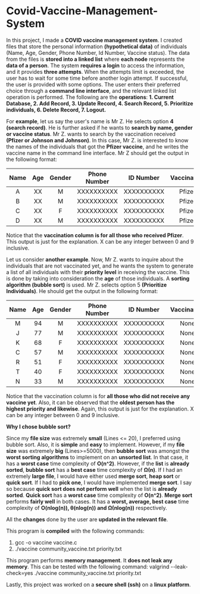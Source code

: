 # Covid-Vaccine-Management-System

In this project, I made a **COVID vaccine management system**. I created files that store the personal information **(hypothetical data)** of individuals (Name, Age, Gender, Phone Number, Id Number, Vaccine status). The data from the files is **stored into a linked list** where **each node** represents the **data of a person**. The system **requires a login** to access the information, and it provides **three attempts**. When the attempts limit is exceeded, the user has to wait for some time before another login attempt. If successful, the user is provided with some options. The user enters their preferred choice through a **command line interface**, and the relevant linked list operation is performed. The following are the **operations**: **1. Current Database, 2. Add Record, 3. Update Record, 4. Search Record, 5. Prioritize individuals, 6. Delete Record, 7. Logout.** 

For **example**, let us say the user's name is Mr Z. He selects option **4 (search record)**. He is further asked if he wants to **search by name, gender or vaccine status**. Mr Z. wants to search by the vaccination received **(Pfizer or Johnson and Johnson)**. In this case, Mr Z. is interested to know the names of the individuals that got the **Pfizer vaccine**, and he writes the vaccine name in the command line interface. Mr Z should get the output in the following format:

|Name | Age | Gender  | Phone Number |  ID Number |  **Vaccination** |
|:---:|:---:|:-------:|:------------:|:----------:|:----------------:|
| A   | XX  |   M     |  XXXXXXXXXX  | XXXXXXXXXX |     Pfizer       |
| B   | XX  |   M     |  XXXXXXXXXX  | XXXXXXXXXX |     Pfizer       |
| C   | XX  |   F     |  XXXXXXXXXX  | XXXXXXXXXX |     Pfizer       |
| D   | XX  |   M     |  XXXXXXXXXX  | XXXXXXXXXX |     Pfizer       |


Notice that the **vaccination column is for all those who received Pfizer**. This output is just for the explanation. X can be any integer between 0 and 9 inclusive. 

Let us consider **another example**. Now, Mr Z. wants to inquire about the individuals that are not vaccinated yet, and he wants the system to generate a list of all individuals with their **priority level** in receiving the vaccine. This is done by taking into consideration the **age** of those individuals. A **sorting algorithm (bubble sort)** is used. Mr Z. selects option 5 **(Prioritize Individuals)**. He should get the output in the following format:

|Name| **Age** | Gender| Phone Number |  ID Number  |**Vaccination** |
|:--:|:-------:|:-----:|:------------:|:-----------:|:--------------:|
| M  |   94    |  M    |  XXXXXXXXXX  |  XXXXXXXXXX |    None        |
| J  |   77    |  M    |  XXXXXXXXXX  |  XXXXXXXXXX |    None        |
| K  |   68    |  F    |  XXXXXXXXXX  |  XXXXXXXXXX |    None        |
| C  |   57    |  M    |  XXXXXXXXXX  |  XXXXXXXXXX |    None        |
| R  |   51    |  F    |  XXXXXXXXXX  |  XXXXXXXXXX |    None        |
| T  |   40    |  F    |  XXXXXXXXXX  |  XXXXXXXXXX |    None        |
| N  |   33    |  M    |  XXXXXXXXXX  |  XXXXXXXXXX |    None        |


Notice that the vaccination column is for **all those who did not receive any vaccine yet**. Also, it can be observed that the **oldest person has the highest priority and likewise**. Again, this output is just for the explanation. X can be any integer between 0 and 9 inclusive. 

**Why I chose bubble sort?**

Since my **file size** was extremely **small** (Lines <= 20), I preferred using bubble sort. Also, it is **simple** and **easy** to implement. However, if my **file size** was extremely **big** (Lines>=5000), then **bubble sort** was amongst the **worst sorting algorithms** to implement on an **unsorted list**. In that case, it has a **worst case** time complexity of **O(n^2)**. However, if the **list** is **already sorted**, **bubble sort** has a **best case** time complexity of **Ω(n)**. If I had an extremely **large file**, I would have either used **merge sort**, **heap sort** or **quick sort**. If I had to **pick one**, I would have implemented **merge sort**. I say so because **quick sort does not perform well** when the list is **already sorted**. **Quick sort** has a **worst case** time complexity of **O(n^2)**. **Merge sort** performs **fairly well** in both cases. It has a **worst, average, best case** time complexity of **O(nlog(n)), θ(nlog(n)) and Ω(nlog(n))** respectively.


All the **changes** done by the user are **updated in the relevant file**.

This program is **compiled** with the following commands:
1) gcc -o vaccine vaccine.c
2) ./vaccine community_vaccine.txt priority.txt

This program performs **memory management**. It **does not leak any memory**. This can be tested with the following command: 
valgrind --leak-check=yes ./vaccine community_vaccine.txt priority.txt

Lastly, this project was worked on a **secure shell (ssh)** on a **linux platform**. 
